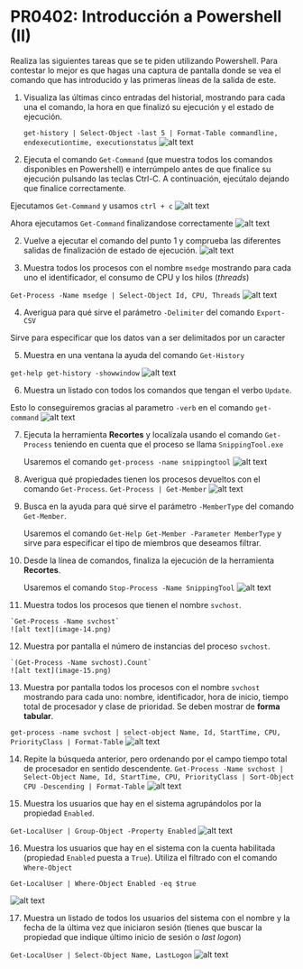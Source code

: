 # PR0402: Introducción a Powershell (II)


Realiza las siguientes tareas que se te piden utilizando Powershell. Para contestar lo mejor es que hagas una captura de pantalla donde se vea el comando que has introducido y las primeras líneas de la salida de este.


1. Visualiza las últimas cinco entradas del historial, mostrando para cada una el comando, la hora en que finalizó su ejecución y el estado de ejecución.
   
   `get-history | Select-Object -last 5 | Format-Table commandline, endexecutiontime, executionstatus`
![alt text](image-1.png)

1. Ejecuta el comando `Get-Command` (que muestra todos los comandos disponibles en Powershell) e interrúmpelo antes de que finalice su ejecución pulsando las teclas Ctrl-C. A continuación, ejecútalo dejando que finalice correctamente.

Ejecutamos `Get-Command` y usamos `ctrl + c`
![alt text](image-2.png)

Ahora ejecutamos `Get-Command` finalizandose correctamente
![alt text](image-3.png)

2. Vuelve a ejecutar el comando del punto 1 y comprueba las diferentes salidas de finalización de estado de ejecución.
![alt text](image-4.png)

3. Muestra todos los procesos con el nombre `msedge` mostrando para cada uno el identificador, el consumo de CPU y los hilos (*threads*)
   
`Get-Process -Name msedge | Select-Object Id, CPU, Threads`
![alt text](image-5.png)

4. Averigua para qué sirve el parámetro `-Delimiter` del comando `Export-CSV`

Sirve para especificar que los datos van a ser delimitados por un caracter

5. Muestra en una ventana la ayuda del comando `Get-History`

`get-help get-history -showwindow`
![alt text](image-6.png)

6. Muestra un listado con todos los comandos que tengan el verbo `Update`.
   
Esto lo conseguiremos gracias al parametro `-verb` en el comando `get-command`
![alt text](image-7.png)

7. Ejecuta la herramienta **Recortes** y localízala usando el comando `Get-Process` teniendo en cuenta que el proceso se llama `SnippingTool.exe` 
   
   Usaremos el comando `get-process -name snippingtool`
   ![alt text](image-9.png)

8. Averigua qué propiedades tienen los procesos devueltos con el comando `Get-Process`.
   `Get-Process | Get-Member`
    ![alt text](image-12.png)

9.  Busca en la ayuda para qué sirve el parámetro `-MemberType` del comando `Get-Member`.

    Usaremos el comando `Get-Help Get-Member -Parameter MemberType` y sirve para especificar el tipo de miembros que deseamos filtrar.



10. Desde la línea de comandos, finaliza la ejecución de la herramienta **Recortes**.
    
    Usaremos el comando `Stop-Process -Name SnippingTool`
    ![alt text](image-13.png)

11.  Muestra todos los procesos que tienen el nombre `svchost`.

    `Get-Process -Name svchost`
    ![alt text](image-14.png)

12.  Muestra por pantalla el número de instancias del proceso `svchost`.

    `(Get-Process -Name svchost).Count`
    ![alt text](image-15.png)

13.   Muestra por pantalla todos los procesos con el nombre `svchost` mostrando para cada uno: nombre, identificador, hora de inicio, tiempo total de procesador y clase de prioridad. Se deben mostrar de **forma tabular**.

`get-process -name svchost | select-object Name, Id, StartTime, CPU, PriorityClass | Format-Table`
![alt text](image-17.png)

14.   Repite la búsqueda anterior, pero ordenando por el campo tiempo total de procesador en sentido descendente.
`Get-Process -Name svchost | Select-Object Name, Id, StartTime, CPU, PriorityClass | Sort-Object CPU -Descending | Format-Table`
![alt text](image-21.png)

15.   Muestra los usuarios que hay en el sistema agrupándolos por la propiedad `Enabled`.

`Get-LocalUser | Group-Object -Property Enabled`
![alt text](image-20.png)

16.   Muestra los usuarios que hay en el sistema con la cuenta habilitada (propiedad `Enabled` puesta a `True`). Utiliza el filtrado con el comando `Where-Object`

`Get-LocalUser | Where-Object Enabled -eq $true`

![alt text](image-19.png)

17.    Muestra un listado de todos los usuarios del sistema con el nombre y la fecha de la última vez que iniciaron sesión (tienes que buscar la propiedad que indique último inicio de sesión o *last logon*)

`Get-LocalUser | Select-Object Name, LastLogon`
![alt text](image-18.png)
